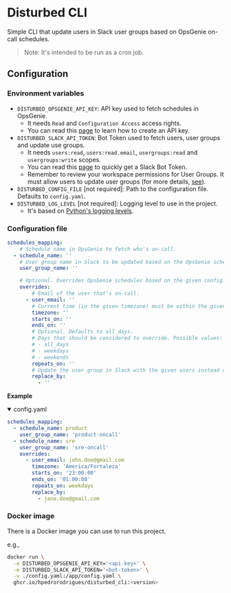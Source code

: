 # Disturbed CLI

Simple CLI that update users in Slack user groups based on OpsGenie on-call schedules.

> Note: It's intended to be run as a cron job.

## Configuration

### Environment variables
- `DISTURBED_OPSGENIE_API_KEY`: API key used to fetch schedules in OpsGenie.
  - It needs `Read` and `Configuration Access` access rights.
  - You can read this [page](https://support.atlassian.com/opsgenie/docs/api-key-management/) to learn how to create an API key.
- `DISTURBED_SLACK_API_TOKEN`: Bot Token used to fetch users, user groups and update use groups.
  - It needs `users:read`, `users:read.email`, `usergroups:read` and `usergroups:write` scopes.
  - You can read this [page](https://api.slack.com/tutorials/tracks/getting-a-token) to quickly get a Slack Bot Token.
  - Remember to review your workspace permissions for User Groups. It must allow users to update user groups (for more details, [see](https://api.slack.com/methods/usergroups.users.update#markdown)).
- `DISTURBED_CONFIG_FILE` [not required]: Path to the configuration file. Defaults to `config.yaml`.
- `DISTURBED_LOG_LEVEL` [not required]: Logging level to use in the project.
  - It's based on [Python's logging levels](https://docs.python.org/3/library/logging.html#logging-levels).

### Configuration file

```yaml
schedules_mapping:
    # Schedule name in OpsGenie to fetch who's on-call.
  - schedule_name: ''
    # User group name in Slack to be updated based on the OpsGenie schedule.
    user_group_name: ''

    # Optional. Overrides OpsGenie schedules based on the given config.
    overrides:
        # Email of the user that's on-call.
      - user_email: ''
        # Current time (in the given timezone) must be within the given time range. Format: HH:MM:SS.
        timezone: ''
        starts_on: ''
        ends_on: ''
        # Optional. Defaults to all_days.
        # Days that should be considered to override. Possible values:
        # - all_days
        # - weekdays
        # - weekends
        repeats_on: ''
        # Update the user group in Slack with the given users instead of the one that's on-call.
        replace_by:
          - ''
```

**Example**

<details open>
<summary>config.yaml</summary>

```yaml
schedules_mapping:
  - schedule_name: product
    user_group_name: 'product-oncall'
  - schedule_name: sre
    user_group_name: 'sre-oncall'
    overrides:
      - user_email: john.doe@gmail.com
        timezone: 'America/Fortaleza'
        starts_on: '23:00:00'
        ends_on: '01:00:00'
        repeats_on: weekdays
        replace_by:
          - jane.doe@gmail.com
```
</details>

### Docker image

There is a Docker image you can use to run this project.

e.g.,

```bash
docker run \
  -e DISTURBED_OPSGENIE_API_KEY='<api-key>' \
  -e DISTURBED_SLACK_API_TOKEN='<bot-token>' \
  -v ./config.yaml:/app/config.yaml \
  ghcr.io/hpedrorodrigues/disturbed_cli:<version>
```
